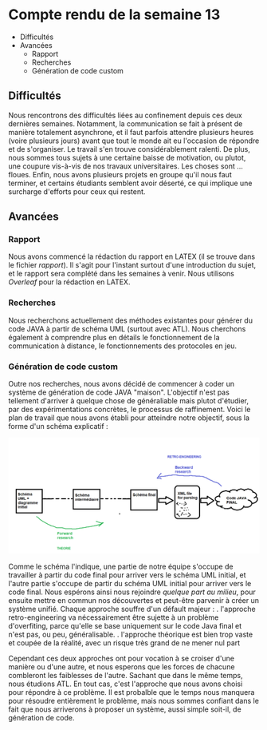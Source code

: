# Compte rendu de la semaine 13

- Difficultés
- Avancées
    - Rapport
    - Recherches
    - Génération de code custom

## Difficultés

Nous rencontrons des difficultés liées au confinement depuis ces deux dernières semaines. Notamment, la communication se fait à présent
de manière totalement asynchrone, et il faut parfois attendre plusieurs heures (voire plusieurs jours) avant que tout le monde ait eu l'occasion
de répondre et de s'organiser. Le travail s'en trouve considérablement ralenti. 
De plus, nous sommes tous sujets à une certaine baisse de motivation, ou plutot, une coupure vis-à-vis de nos travaux universitaires. Les choses sont ... floues.
Enfin, nous avons plusieurs projets en groupe qu'il nous faut terminer, et certains étudiants semblent avoir déserté, ce qui implique une surcharge d'efforts pour ceux qui restent.

## Avancées

### Rapport

Nous avons commencé la rédaction du rapport en LATEX (il se trouve dans le fichier *rapport*). Il s'agit pour l'instant surtout d'une introduction du sujet,
et le rapport sera complété dans les semaines à venir. Nous utilisons *Overleaf* pour la rédaction en LATEX.

### Recherches

Nous recherchons actuellement des méthodes existantes pour générer du code JAVA à partir de schéma UML (surtout avec ATL). Nous cherchons également à comprendre
plus en détails le fonctionnement de la communication à distance, le fonctionnements des protocoles en jeu.

### Génération de code custom

Outre nos recherches, nous avons décidé de commencer à coder un système de génération de code JAVA "maison". L'objectif n'est pas tellement d'arriver à quelque chose
de généraliable mais plutot d'étudier, par des expérimentations concrètes, le processus de raffinement. Voici le plan de travail que nous avons établi pour atteindre notre objectif,
sous la forme d'un schéma explicatif : 

<img src="img/WorkMethodology.png">

Comme le schéma l'indique, une partie de notre équipe s'occupe de travailler à partir du code final pour arriver vers le schéma UML initial, et l'autre partie s'occupe de partir
du schéma UML initial pour arriver vers le code final. Nous espérons ainsi nous rejoindre *quelque part au milieu*, pour ensuite mettre en commun nos découvertes et peut-être parvenir
à créer un système unifié. Chaque approche souffre d'un défault majeur :
. l'approche retro-engineering va nécessairement être sujette à un problème d'overfiting, parce qu'elle se base uniquement sur le code Java final et n'est pas, ou peu, généralisable.
. l'approche théorique est bien trop vaste et coupée de la réalité, avec un risque très grand de ne mener nul part

Cependant ces deux approches ont pour vocation à se croiser d'une manière ou d'une autre, et nous esperons que les forces de chacune combleront les faiblesses de l'autre.
Sachant que dans le même temps, nous étudions ATL. En tout cas, c'est l'approche que nous avons choisi pour répondre à ce problème. Il est probalble que le temps nous manquera pour
résoudre entièrement le problème, mais nous sommes confiant dans le fait que nous arriverons à proposer un système, aussi simple soit-il, de génération de code.